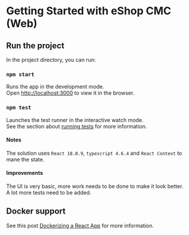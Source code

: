 # Getting Started with eShop CMC (Web)

## Run the project

In the project directory, you can run:

### `npm start`

Runs the app in the development mode.\
Open [http://localhost:3000](http://localhost:3000) to view it in the browser.


### `npm test`

Launches the test runner in the interactive watch mode.\
See the section about [running tests](https://facebook.github.io/create-react-app/docs/running-tests) for more information.

#### Notes
The solution uses `React 18.0.9`, `typescript 4.6.4` and `React Context` to mane the state.

#### Improvements
The UI is very basic, more work needs to be done to make it look better.\
A lot more tests need to be added. 

## Docker support

See this post [Dockerizing a React App](https://mherman.org/blog/dockerizing-a-react-app/) for more information.



